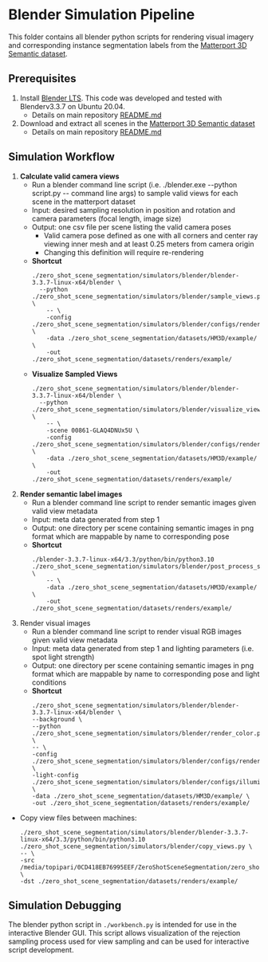 # Blender Simulation Pipeline


This folder contains all blender python scripts for rendering visual imagery and corresponding instance segmentation labels from the [Matterport 3D Semantic dataset](https://aihabitat.org/datasets/hm3d-semantics/).

## Prerequisites

1. Install [Blender LTS](https://www.blender.org/download/releases/3-3/). This code was developed and tested with Blenderv3.3.7 on Ubuntu 20.04.
    - Details on main repository [README.md](https://github.com/opipari/ZeroShotSceneSegmentation/blob/main/README.md#blender)
2. Download and extract all scenes in the [Matterport 3D Semantic dataset](https://aihabitat.org/datasets/hm3d-semantics/)
    - Details on main repository [README.md](https://github.com/opipari/ZeroShotSceneSegmentation/tree/main#habitat-matterport-3d-semantic-dataset)


## Simulation Workflow

1. **Calculate valid camera views**
    - Run a blender command line script (i.e. ./blender.exe --python script.py -- command line args) to sample valid views for each scene in the matterport dataset
    - Input: desired sampling resolution in position and rotation and camera parameters (focal length, image size)
    - Output: one csv file per scene listing the valid camera poses
        - Valid camera pose defined as one with all corners and center ray viewing inner mesh and at least 0.25 meters from camera origin
        - Changing this definition will require re-rendering
    - **Shortcut**
        ```
        ./zero_shot_scene_segmentation/simulators/blender/blender-3.3.7-linux-x64/blender \
          --python ./zero_shot_scene_segmentation/simulators/blender/sample_views.py \
            -- \
            -config ./zero_shot_scene_segmentation/simulators/blender/configs/render_config.ini \
            -data ./zero_shot_scene_segmentation/datasets/HM3D/example/ \
            -out ./zero_shot_scene_segmentation/datasets/renders/example/
      ```
    - **Visualize Sampled Views**
      ```
      ./zero_shot_scene_segmentation/simulators/blender/blender-3.3.7-linux-x64/blender \
        --python ./zero_shot_scene_segmentation/simulators/blender/visualize_views.py \
          -- \
          -scene 00861-GLAQ4DNUx5U \
          -config ./zero_shot_scene_segmentation/simulators/blender/configs/render_config.ini \
          -data ./zero_shot_scene_segmentation/datasets/HM3D/example/ \
          -out ./zero_shot_scene_segmentation/datasets/renders/example/
      ```
2. **Render semantic label images**
    - Run a blender command line script to render semantic images given valid view metadata
    - Input: meta data generated from step 1
    - Output: one directory per scene containing semantic images in png format which are mappable by name to corresponding pose
    - **Shortcut**
        ```
        ./blender-3.3.7-linux-x64/3.3/python/bin/python3.10 ./zero_shot_scene_segmentation/simulators/blender/post_process_semantics.py \
            -- \
            -data ./zero_shot_scene_segmentation/datasets/HM3D/example/ \
            -out ./zero_shot_scene_segmentation/datasets/renders/example/ 
        ```
4. Render visual images
    - Run a blender command line script to render visual RGB images given valid view metadata
    - Input: meta data generated from step 1 and lighting parameters (i.e. spot light strength)
    - Output: one directory per scene containing semantic images in png format which are mappable by name to corresponding pose and light conditions
    - **Shortcut**
        ````
        ./zero_shot_scene_segmentation/simulators/blender/blender-3.3.7-linux-x64/blender \
        --background \
        --python ./zero_shot_scene_segmentation/simulators/blender/render_color.py \
        -- \
        -config ./zero_shot_scene_segmentation/simulators/blender/configs/render_config.ini \
        -light-config ./zero_shot_scene_segmentation/simulators/blender/configs/illumination_0000000000_config.ini \
        -data ./zero_shot_scene_segmentation/datasets/HM3D/example/ \
        -out ./zero_shot_scene_segmentation/datasets/renders/example/
        ````


- Copy view files between machines:
    ```
    ./zero_shot_scene_segmentation/simulators/blender/blender-3.3.7-linux-x64/3.3/python/bin/python3.10 ./zero_shot_scene_segmentation/simulators/blender/copy_views.py \
    -- \
    -src /media/topipari/0CD418EB76995EEF/ZeroShotSceneSegmentation/zero_shot_scene_segmentation/datasets/renders/example/ \
    -dst ./zero_shot_scene_segmentation/datasets/renders/example/
    ```

## Simulation Debugging

The blender python script in `./workbench.py` is intended for use in the interactive Blender GUI. This script allows visualization of the rejection sampling process used for view sampling and can be used for interactive script development.


